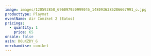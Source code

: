 ```yaml
---
image: images/120593858_696097930999046_1480936385286667991_o.jpg
producttype: Playmat
eventName: Air Comiket 2 (Eatos)
pricings:
  - quantity: 1
    price: 65
onsale: false
asin: D8uKZDY_G
merchandise: comiket
---
```

